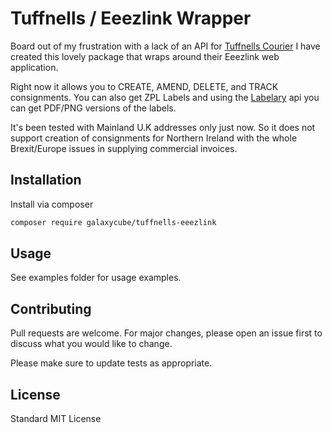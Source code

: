 # Tuffnells / Eeezlink Wrapper

Board out of my frustration with a lack of an API for [Tuffnells Courier](https://tuffnells.co.uk/) I have created this lovely package that wraps around their Eeezlink web application.

Right now it allows you to CREATE, AMEND, DELETE, and TRACK consignments.  You can also get ZPL Labels and using the [Labelary](http://labelary.com/viewer.html) api you can get PDF/PNG versions of the labels.

It's been tested with Mainland U.K addresses only just now.  So it does not support creation of consignments for Northern Ireland with the whole Brexit/Europe issues in supplying commercial invoices.

## Installation

Install via composer

```bash
composer require galaxycube/tuffnells-eeezlink
```

## Usage

See examples folder for usage examples.

## Contributing
Pull requests are welcome. For major changes, please open an issue first to discuss what you would like to change.

Please make sure to update tests as appropriate.

## License

Standard MIT License